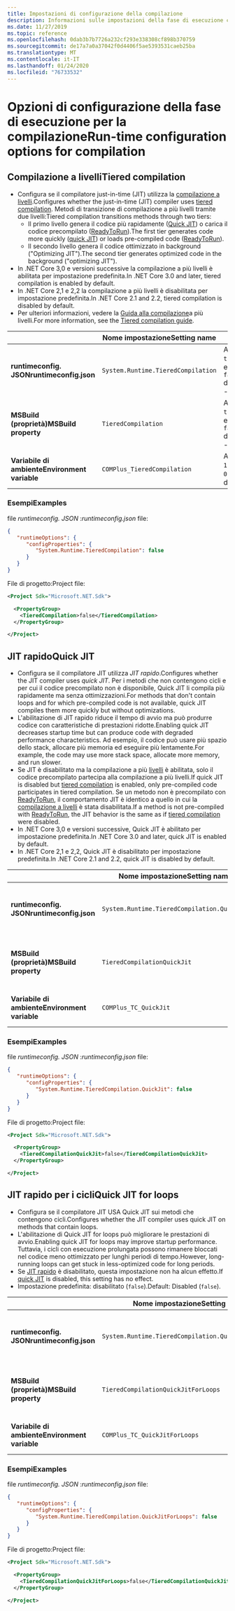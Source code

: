 ```yaml
---
title: Impostazioni di configurazione della compilazione
description: Informazioni sulle impostazioni della fase di esecuzione che configurano il funzionamento del compilatore JIT per le app .NET Core.
ms.date: 11/27/2019
ms.topic: reference
ms.openlocfilehash: 0dab3b7b7726a232cf293e338308cf898b370759
ms.sourcegitcommit: de17a7a0a37042f0d4406f5ae5393531caeb25ba
ms.translationtype: MT
ms.contentlocale: it-IT
ms.lasthandoff: 01/24/2020
ms.locfileid: "76733532"
---
```

# <a name="run-time-configuration-options-for-compilation"></a><span data-ttu-id="872dd-103">Opzioni di configurazione della fase di esecuzione per la compilazione</span><span class="sxs-lookup"><span data-stu-id="872dd-103">Run-time configuration options for compilation</span></span>

## <a name="tiered-compilation"></a><span data-ttu-id="872dd-104">Compilazione a livelli</span><span class="sxs-lookup"><span data-stu-id="872dd-104">Tiered compilation</span></span>

- <span data-ttu-id="872dd-105">Configura se il compilatore just-in-time (JIT) utilizza la [compilazione a livelli](../whats-new/dotnet-core-3-0.md#tiered-compilation).</span><span class="sxs-lookup"><span data-stu-id="872dd-105">Configures whether the just-in-time (JIT) compiler uses [tiered compilation](../whats-new/dotnet-core-3-0.md#tiered-compilation).</span></span> <span data-ttu-id="872dd-106">Metodi di transizione di compilazione a più livelli tramite due livelli:</span><span class="sxs-lookup"><span data-stu-id="872dd-106">Tiered compilation transitions methods through two tiers:</span></span>
  - <span data-ttu-id="872dd-107">Il primo livello genera il codice più rapidamente ([Quick JIT](#quick-jit)) o carica il codice precompilato ([ReadyToRun](../whats-new/dotnet-core-3-0.md#readytorun-images)).</span><span class="sxs-lookup"><span data-stu-id="872dd-107">The first tier generates code more quickly ([quick JIT](#quick-jit)) or loads pre-compiled code ([ReadyToRun](../whats-new/dotnet-core-3-0.md#readytorun-images)).</span></span>
  - <span data-ttu-id="872dd-108">Il secondo livello genera il codice ottimizzato in background ("Optimizing JIT").</span><span class="sxs-lookup"><span data-stu-id="872dd-108">The second tier generates optimized code in the background ("optimizing JIT").</span></span>
- <span data-ttu-id="872dd-109">In .NET Core 3,0 e versioni successive la compilazione a più livelli è abilitata per impostazione predefinita.</span><span class="sxs-lookup"><span data-stu-id="872dd-109">In .NET Core 3.0 and later, tiered compilation is enabled by default.</span></span>
- <span data-ttu-id="872dd-110">In .NET Core 2,1 e 2,2 la compilazione a più livelli è disabilitata per impostazione predefinita.</span><span class="sxs-lookup"><span data-stu-id="872dd-110">In .NET Core 2.1 and 2.2, tiered compilation is disabled by default.</span></span>
- <span data-ttu-id="872dd-111">Per ulteriori informazioni, vedere la [Guida alla compilazione](https://github.com/dotnet/runtime/blob/master/docs/design/features/tiered-compilation-guide.md)a più livelli.</span><span class="sxs-lookup"><span data-stu-id="872dd-111">For more information, see the [Tiered compilation guide](https://github.com/dotnet/runtime/blob/master/docs/design/features/tiered-compilation-guide.md).</span></span>

| | <span data-ttu-id="872dd-112">Nome impostazione</span><span class="sxs-lookup"><span data-stu-id="872dd-112">Setting name</span></span> | <span data-ttu-id="872dd-113">Valori</span><span class="sxs-lookup"><span data-stu-id="872dd-113">Values</span></span> |
| - | - | - |
| <span data-ttu-id="872dd-114">**runtimeconfig. JSON**</span><span class="sxs-lookup"><span data-stu-id="872dd-114">**runtimeconfig.json**</span></span> | `System.Runtime.TieredCompilation` | <span data-ttu-id="872dd-115">Abilitazione di `true`</span><span class="sxs-lookup"><span data-stu-id="872dd-115">`true` - enabled</span></span><br/><span data-ttu-id="872dd-116">`false` disabilitato</span><span class="sxs-lookup"><span data-stu-id="872dd-116">`false` - disabled</span></span> |
| <span data-ttu-id="872dd-117">**MSBuild (proprietà)**</span><span class="sxs-lookup"><span data-stu-id="872dd-117">**MSBuild property**</span></span> | `TieredCompilation` | <span data-ttu-id="872dd-118">Abilitazione di `true`</span><span class="sxs-lookup"><span data-stu-id="872dd-118">`true` - enabled</span></span><br/><span data-ttu-id="872dd-119">`false` disabilitato</span><span class="sxs-lookup"><span data-stu-id="872dd-119">`false` - disabled</span></span> |
| <span data-ttu-id="872dd-120">**Variabile di ambiente**</span><span class="sxs-lookup"><span data-stu-id="872dd-120">**Environment variable**</span></span> | `COMPlus_TieredCompilation` | <span data-ttu-id="872dd-121">Abilitazione di `1`</span><span class="sxs-lookup"><span data-stu-id="872dd-121">`1` - enabled</span></span><br/><span data-ttu-id="872dd-122">`0` disabilitato</span><span class="sxs-lookup"><span data-stu-id="872dd-122">`0` - disabled</span></span> |

### <a name="examples"></a><span data-ttu-id="872dd-123">Esempi</span><span class="sxs-lookup"><span data-stu-id="872dd-123">Examples</span></span>

<span data-ttu-id="872dd-124">file *runtimeconfig. JSON* :</span><span class="sxs-lookup"><span data-stu-id="872dd-124">*runtimeconfig.json* file:</span></span>

```json
{
   "runtimeOptions": {
      "configProperties": {
         "System.Runtime.TieredCompilation": false
      }
   }
}
```

<span data-ttu-id="872dd-125">File di progetto:</span><span class="sxs-lookup"><span data-stu-id="872dd-125">Project file:</span></span>

```xml
<Project Sdk="Microsoft.NET.Sdk">

  <PropertyGroup>
    <TieredCompilation>false</TieredCompilation>
  </PropertyGroup>

</Project>
```

## <a name="quick-jit"></a><span data-ttu-id="872dd-126">JIT rapido</span><span class="sxs-lookup"><span data-stu-id="872dd-126">Quick JIT</span></span>

- <span data-ttu-id="872dd-127">Configura se il compilatore JIT utilizza *JIT rapido*.</span><span class="sxs-lookup"><span data-stu-id="872dd-127">Configures whether the JIT compiler uses *quick JIT*.</span></span> <span data-ttu-id="872dd-128">Per i metodi che non contengono cicli e per cui il codice precompilato non è disponibile, Quick JIT li compila più rapidamente ma senza ottimizzazioni.</span><span class="sxs-lookup"><span data-stu-id="872dd-128">For methods that don't contain loops and for which pre-compiled code is not available, quick JIT compiles them more quickly but without optimizations.</span></span>
- <span data-ttu-id="872dd-129">L'abilitazione di JIT rapido riduce il tempo di avvio ma può produrre codice con caratteristiche di prestazioni ridotte.</span><span class="sxs-lookup"><span data-stu-id="872dd-129">Enabling quick JIT decreases startup time but can produce code with degraded performance characteristics.</span></span> <span data-ttu-id="872dd-130">Ad esempio, il codice può usare più spazio dello stack, allocare più memoria ed eseguire più lentamente.</span><span class="sxs-lookup"><span data-stu-id="872dd-130">For example, the code may use more stack space, allocate more memory, and run slower.</span></span>
- <span data-ttu-id="872dd-131">Se JIT è disabilitato ma la compilazione a più [livelli](#tiered-compilation) è abilitata, solo il codice precompilato partecipa alla compilazione a più livelli.</span><span class="sxs-lookup"><span data-stu-id="872dd-131">If quick JIT is disabled but [tiered compilation](#tiered-compilation) is enabled, only pre-compiled code participates in tiered compilation.</span></span> <span data-ttu-id="872dd-132">Se un metodo non è precompilato con [ReadyToRun](../whats-new/dotnet-core-3-0.md#readytorun-images), il comportamento JIT è identico a quello in cui la [compilazione a livelli](#tiered-compilation) è stata disabilitata.</span><span class="sxs-lookup"><span data-stu-id="872dd-132">If a method is not pre-compiled with [ReadyToRun](../whats-new/dotnet-core-3-0.md#readytorun-images), the JIT behavior is the same as if [tiered compilation](#tiered-compilation) were disabled.</span></span>
- <span data-ttu-id="872dd-133">In .NET Core 3,0 e versioni successive, Quick JIT è abilitato per impostazione predefinita.</span><span class="sxs-lookup"><span data-stu-id="872dd-133">In .NET Core 3.0 and later, quick JIT is enabled by default.</span></span>
- <span data-ttu-id="872dd-134">In .NET Core 2,1 e 2,2, Quick JIT è disabilitato per impostazione predefinita.</span><span class="sxs-lookup"><span data-stu-id="872dd-134">In .NET Core 2.1 and 2.2, quick JIT is disabled by default.</span></span>

| | <span data-ttu-id="872dd-135">Nome impostazione</span><span class="sxs-lookup"><span data-stu-id="872dd-135">Setting name</span></span> | <span data-ttu-id="872dd-136">Valori</span><span class="sxs-lookup"><span data-stu-id="872dd-136">Values</span></span> |
| - | - | - |
| <span data-ttu-id="872dd-137">**runtimeconfig. JSON**</span><span class="sxs-lookup"><span data-stu-id="872dd-137">**runtimeconfig.json**</span></span> | `System.Runtime.TieredCompilation.QuickJit` | <span data-ttu-id="872dd-138">Abilitazione di `true`</span><span class="sxs-lookup"><span data-stu-id="872dd-138">`true` - enabled</span></span><br/><span data-ttu-id="872dd-139">`false` disabilitato</span><span class="sxs-lookup"><span data-stu-id="872dd-139">`false` - disabled</span></span> |
| <span data-ttu-id="872dd-140">**MSBuild (proprietà)**</span><span class="sxs-lookup"><span data-stu-id="872dd-140">**MSBuild property**</span></span> | `TieredCompilationQuickJit` | <span data-ttu-id="872dd-141">Abilitazione di `true`</span><span class="sxs-lookup"><span data-stu-id="872dd-141">`true` - enabled</span></span><br/><span data-ttu-id="872dd-142">`false` disabilitato</span><span class="sxs-lookup"><span data-stu-id="872dd-142">`false` - disabled</span></span> |
| <span data-ttu-id="872dd-143">**Variabile di ambiente**</span><span class="sxs-lookup"><span data-stu-id="872dd-143">**Environment variable**</span></span> | `COMPlus_TC_QuickJit` | <span data-ttu-id="872dd-144">Abilitazione di `1`</span><span class="sxs-lookup"><span data-stu-id="872dd-144">`1` - enabled</span></span><br/><span data-ttu-id="872dd-145">`0` disabilitato</span><span class="sxs-lookup"><span data-stu-id="872dd-145">`0` - disabled</span></span> |

### <a name="examples"></a><span data-ttu-id="872dd-146">Esempi</span><span class="sxs-lookup"><span data-stu-id="872dd-146">Examples</span></span>

<span data-ttu-id="872dd-147">file *runtimeconfig. JSON* :</span><span class="sxs-lookup"><span data-stu-id="872dd-147">*runtimeconfig.json* file:</span></span>

```json
{
   "runtimeOptions": {
      "configProperties": {
         "System.Runtime.TieredCompilation.QuickJit": false
      }
   }
}
```

<span data-ttu-id="872dd-148">File di progetto:</span><span class="sxs-lookup"><span data-stu-id="872dd-148">Project file:</span></span>

```xml
<Project Sdk="Microsoft.NET.Sdk">

  <PropertyGroup>
    <TieredCompilationQuickJit>false</TieredCompilationQuickJit>
  </PropertyGroup>

</Project>
```

## <a name="quick-jit-for-loops"></a><span data-ttu-id="872dd-149">JIT rapido per i cicli</span><span class="sxs-lookup"><span data-stu-id="872dd-149">Quick JIT for loops</span></span>

- <span data-ttu-id="872dd-150">Configura se il compilatore JIT USA Quick JIT sui metodi che contengono cicli.</span><span class="sxs-lookup"><span data-stu-id="872dd-150">Configures whether the JIT compiler uses quick JIT on methods that contain loops.</span></span>
- <span data-ttu-id="872dd-151">L'abilitazione di Quick JIT for loops può migliorare le prestazioni di avvio.</span><span class="sxs-lookup"><span data-stu-id="872dd-151">Enabling quick JIT for loops may improve startup performance.</span></span> <span data-ttu-id="872dd-152">Tuttavia, i cicli con esecuzione prolungata possono rimanere bloccati nel codice meno ottimizzato per lunghi periodi di tempo.</span><span class="sxs-lookup"><span data-stu-id="872dd-152">However, long-running loops can get stuck in less-optimized code for long periods.</span></span>
- <span data-ttu-id="872dd-153">Se [JIT rapido](#quick-jit) è disabilitato, questa impostazione non ha alcun effetto.</span><span class="sxs-lookup"><span data-stu-id="872dd-153">If [quick JIT](#quick-jit) is disabled, this setting has no effect.</span></span>
- <span data-ttu-id="872dd-154">Impostazione predefinita: disabilitato (`false`).</span><span class="sxs-lookup"><span data-stu-id="872dd-154">Default: Disabled (`false`).</span></span>

| | <span data-ttu-id="872dd-155">Nome impostazione</span><span class="sxs-lookup"><span data-stu-id="872dd-155">Setting name</span></span> | <span data-ttu-id="872dd-156">Valori</span><span class="sxs-lookup"><span data-stu-id="872dd-156">Values</span></span> |
| - | - | - |
| <span data-ttu-id="872dd-157">**runtimeconfig. JSON**</span><span class="sxs-lookup"><span data-stu-id="872dd-157">**runtimeconfig.json**</span></span> | `System.Runtime.TieredCompilation.QuickJitForLoops` | <span data-ttu-id="872dd-158">`false` disabilitato</span><span class="sxs-lookup"><span data-stu-id="872dd-158">`false` - disabled</span></span><br/><span data-ttu-id="872dd-159">Abilitazione di `true`</span><span class="sxs-lookup"><span data-stu-id="872dd-159">`true` - enabled</span></span> |
| <span data-ttu-id="872dd-160">**MSBuild (proprietà)**</span><span class="sxs-lookup"><span data-stu-id="872dd-160">**MSBuild property**</span></span> | `TieredCompilationQuickJitForLoops` | <span data-ttu-id="872dd-161">`false` disabilitato</span><span class="sxs-lookup"><span data-stu-id="872dd-161">`false` - disabled</span></span><br/><span data-ttu-id="872dd-162">Abilitazione di `true`</span><span class="sxs-lookup"><span data-stu-id="872dd-162">`true` - enabled</span></span> |
| <span data-ttu-id="872dd-163">**Variabile di ambiente**</span><span class="sxs-lookup"><span data-stu-id="872dd-163">**Environment variable**</span></span> | `COMPlus_TC_QuickJitForLoops` | <span data-ttu-id="872dd-164">`0` disabilitato</span><span class="sxs-lookup"><span data-stu-id="872dd-164">`0` - disabled</span></span><br/><span data-ttu-id="872dd-165">Abilitazione di `1`</span><span class="sxs-lookup"><span data-stu-id="872dd-165">`1` - enabled</span></span> |

### <a name="examples"></a><span data-ttu-id="872dd-166">Esempi</span><span class="sxs-lookup"><span data-stu-id="872dd-166">Examples</span></span>

<span data-ttu-id="872dd-167">file *runtimeconfig. JSON* :</span><span class="sxs-lookup"><span data-stu-id="872dd-167">*runtimeconfig.json* file:</span></span>

```json
{
   "runtimeOptions": {
      "configProperties": {
         "System.Runtime.TieredCompilation.QuickJitForLoops": false
      }
   }
}
```

<span data-ttu-id="872dd-168">File di progetto:</span><span class="sxs-lookup"><span data-stu-id="872dd-168">Project file:</span></span>

```xml
<Project Sdk="Microsoft.NET.Sdk">

  <PropertyGroup>
    <TieredCompilationQuickJitForLoops>false</TieredCompilationQuickJitForLoops>
  </PropertyGroup>

</Project>
```
